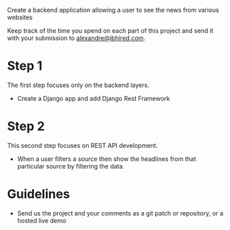 Create a backend application allowing a user to see the news from various websites

Keep track of the time you spend on each part of this project and send it with your submission to [alexandre@jbhired.com](mailto:alexandre@jbhired.com).


# Step 1

The first step focuses only on the backend layers.

- Create a Django app and add Django Rest Framework


# Step 2

This second step focuses on REST API development.

- When a user filters a source then show the headlines from that particular source by filtering the data.


# Guidelines

- Send us the project and your comments as a git patch or repository, or a hosted live demo
